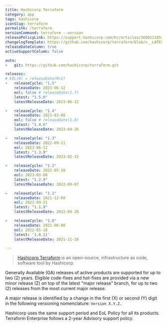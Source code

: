 ```yaml
---
title: Hashicorp Terraform
category: app
tags: hashicorp
iconSlug: terraform
permalink: /terraform
versionCommand: terraform --version
releasePolicyLink: https://support.hashicorp.com/hc/articles/360021185113
changelogTemplate: https://github.com/hashicorp/terraform/blob/v__LATEST__/CHANGELOG.md
releaseDateColumn: true
activeSupportColumn: false

auto:
-   git: https://github.com/hashicorp/terraform.git

releases:
# EOL(R) = releaseDate(R+2)
-   releaseCycle: "1.5"
    releaseDate: 2023-06-12
    eol: false # releaseDate(1.7)
    latest: "1.5.0"
    latestReleaseDate: 2023-06-12

-   releaseCycle: "1.4"
    releaseDate: 2023-03-08
    eol: false # releaseDate(1.6)
    latest: "1.4.6"
    latestReleaseDate: 2023-04-26

-   releaseCycle: "1.3"
    releaseDate: 2022-09-21
    eol: 2023-06-12
    latest: "1.3.9"
    latestReleaseDate: 2023-02-15

-   releaseCycle: "1.2"
    releaseDate: 2022-05-18
    eol: 2023-03-08
    latest: "1.2.9"
    latestReleaseDate: 2022-09-07

-   releaseCycle: "1.1"
    releaseDate: 2021-12-08
    eol: 2022-09-21
    latest: "1.1.9"
    latestReleaseDate: 2022-04-20

-   releaseCycle: "1.0"
    releaseDate: 2021-06-08
    eol: 2022-05-18
    latest: '1.0.11'
    latestReleaseDate: 2021-11-10

---
```


> [Hashicorp Terraform](https://www.terraform.io/) is an open-source, infrastructure as code,
> software tool by Hashicorp.

Generally Available (GA) releases of active products are supported for up to two (2) years. Eligible
code-fixes and hot-fixes are provided via a new minor release (Z) on top of the latest "major
release" branch, for up to two (2) releases from the most current major release.

A major release is identified by a change in the first (X) or second (Y) digit in the following
versioning nomenclature: `Version X.Y.Z.`

Hashicorp uses the same support period and EoL Policy for all its products. Terraform Enterprise
follows a 2-year Advisory support policy.
